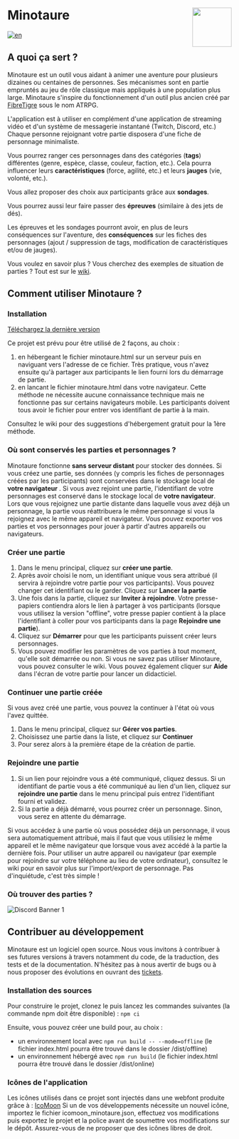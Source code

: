 <h1>
 <img style="float:right" src="https://github.com/uurshin/minotaure/blob/main/src/assets/images/minotaure_logo.svg" width="88">
 <span>Minotaure</span>
</h1>

[![en](https://img.shields.io/badge/lang-en-red.svg)](https://github.com/uurshin/minotaure/blob/main/README-EN.md)
 
## A quoi ça sert ?

Minotaure est un outil vous aidant à animer une aventure pour plusieurs dizaines ou centaines de personnes.
Ses mécanismes sont en partie empruntés au jeu de rôle classique mais appliqués à une population plus large. Minotaure s'inspire du fonctionnement d'un outil plus ancien créé par [FibreTigre](https://www.fibretigre.com/) sous le nom ATRPG.

L'application est à utiliser en complément d'une application de streaming vidéo et d'un système de messagerie instantané (Twitch, Discord, etc.)
Chaque personne rejoignant votre partie disposera d'une fiche de personnage minimaliste.

Vous pourrez ranger ces personnages dans des catégories (**tags**) différentes (genre, espèce, classe, couleur, faction, etc.). Cela pourra influencer leurs **caractéristiques** (force, agilité, etc.) et leurs **jauges** (vie, volonté, etc.).

Vous allez proposer des choix aux participants grâce aux **sondages**.

Vous pourrez aussi leur faire passer des **épreuves** (similaire à des jets de dés).

Les épreuves et les sondages pourront avoir, en plus de leurs conséquences sur l'aventure, des **conséquences** sur les fiches des personnages (ajout / suppression de tags, modification de caractéristiques et/ou de jauges).

Vous voulez en savoir plus ? Vous cherchez des exemples de situation de parties ? Tout est sur le [wiki](https://github.com/uurshin/minotaure/wiki).

## Comment utiliser Minotaure ?

### Installation

[Téléchargez la dernière version](https://github.com/uurshin/minotaure/releases/latest/download/minotaure.html)

Ce projet est prévu pour être utilisé de 2 façons, au choix :

1. en hébergeant le fichier minotaure.html sur un serveur puis en naviguant vers l'adresse de ce fichier. Très pratique, vous n'avez ensuite qu'à partager aux participants le lien fourni lors du démarrage de partie.
2. en lancant le fichier minotaure.html dans votre navigateur. Cette méthode ne nécessite aucune connaissance technique mais ne fonctionne pas sur certains navigateurs mobile. Les participants doivent tous avoir le fichier pour entrer vos identifiant de partie à la main.
   
Consultez le wiki pour des suggestions d'hébergement gratuit pour la 1ère méthode.

### Où sont conservés les parties et personnages ?
Minotaure fonctionne **sans serveur distant** pour stocker des données. 
Si vous créez une partie, ses données (y compris les fiches de personnages créées par les participants) sont conservées dans le stockage local de **votre navigateur** . 
Si vous avez rejoint une partie, l'identifiant de votre personnages est conservé dans le stockage local de **votre navigateur**.  
Lors que vous rejoignez une partie distante dans laquelle vous avez déjà un personnage, la partie vous réattribuera le même personnage si vous la rejoignez avec le même appareil et navigateur.
Vous pouvez exporter vos parties et vos personnages pour jouer à partir d'autres appareils ou navigateurs.

### Créer une partie

1. Dans le menu principal, cliquez sur **créer une partie**.
2. Après avoir choisi le nom, un identifiant unique vous sera attribué (il servira à rejoindre votre partie pour vos participants). Vous pouvez changer cet identifiant ou le garder. Cliquez sur **Lancer la partie**
3. Une fois dans la partie, cliquez sur **Inviter à rejoindre**. Votre presse-papiers contiendra alors le lien à partager à vos participants (lorsque vous utilisez la version "offline", votre presse papier contient à la place l'identifiant à coller pour vos participants dans la page **Rejoindre une partie**).
4. Cliquez sur **Démarrer** pour que les participants puissent créer leurs personnages.
5. Vous pouvez modifier les paramètres de vos parties à tout moment, qu'elle soit démarrée ou non. Si vous ne savez pas utiliser Minotaure, vous pouvez consulter le wiki. Vous pouvez également cliquer sur **Aide** dans l'écran de votre partie pour lancer un didacticiel.
  
### Continuer une partie créée
Si vous avez créé une partie, vous pouvez la continuer à l'état où vous l'avez quittée. 
1. Dans le menu principal, cliquez sur **Gérer vos parties**.
2. Choisissez une partie dans la liste, et cliquez sur **Continuer**
3. Pour serez alors à la première étape de la création de partie.

### Rejoindre une partie
1. Si un lien pour rejoindre vous a été communiqué, cliquez dessus. Si un identifiant de partie vous a été communiqué au lien d'un lien, cliquez sur **rejoindre une partie** dans le menu principal puis entrez l'identifiant fourni et validez.
2. Si la partie a déjà démarré, vous pourrez créer un personnage. Sinon, vous serez en attente du démarrage.

Si vous accédez à une partie où vous possédez déjà un personnage, il vous sera automatiquement attribué, mais il faut que vous utilisiez le même appareil et le même navigateur que lorsque vous avez accédé à la partie la dernière fois. Pour utiliser un autre appareil ou navigateur (par exemple pour rejoindre sur votre téléphone au lieu de votre ordinateur), consultez le wiki pour en savoir plus sur l'import/export de personnage. Pas d'inquiétude, c'est très simple !

### Où trouver des parties ?
![Discord Banner 1](https://discordapp.com/api/guilds/828320530444451880/widget.png?style=banner2)
   
## Contribuer au développement

Minotaure est un logiciel open source. Nous vous invitons à contribuer à ses futures versions à travers notamment du code, de la traduction, des tests et de la documentation.
N'hésitez pas à nous avertir de bugs ou à nous proposer des évolutions en ouvrant des [tickets](https://github.com/uurshin/minotaure/issues).

### Installation des sources
Pour construire le projet, clonez le puis lancez les commandes suivantes (la commande npm doit être disponible) :
 `npm ci`

Ensuite, vous pouvez créer une build pour, au choix :
- un environnement local avec `npm run build -- --mode=offline` (le fichier index.html pourra être trouvé dans le dossier /dist/offline)
- un environnement hébergé avec `npm run build` (le fichier index.html pourra être trouvé dans le dossier /dist/online)

### Icônes de l'application
Les icônes utilisés dans ce projet sont injectés dans une webfont produite grâce à : [IcoMoon](https://icomoon.io/#faq)
Si un de vos développements nécessite un nouvel icône, importez le fichier icomoon_minotaure.json, effectuez vos modifications puis exportez le projet et la police avant de soumettre vos modifications sur le dépôt. Assurez-vous de ne proposer que des icônes libres de droit.
